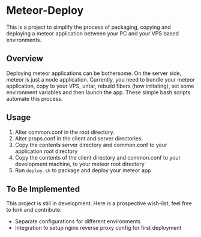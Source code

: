 # Meteor-Deploy

This is a project to simplify the process of packaging, copying and deploying a meteor application between your PC and your VPS based environments.

## Overview

Deploying meteor applications can be bothersome.  On the server side, meteor is just a node application.  Currently, you need to bundle your meteor application, copy to your VPS, untar, rebuild fibers (how irritating), set some environment variables and then launch the app. These simple bash scripts automate this process.


## Usage

1. Alter common.conf in the root directory.
2. Alter props.conf in the client and server directories.
3. Copy the contents server directory and common.conf to your application root directory
4. Copy the contents of the client directory and common.conf to your development machine, to your meteor root directory
5. Run `deploy.sh` to package and deploy your meteor app


## To Be Implemented
This project is still in development.  Here is a prospective wish-list, feel free to fork and contribute:

- Separate configurations for different environments
- Integration to setup nginx reverse proxy config for first deployment
